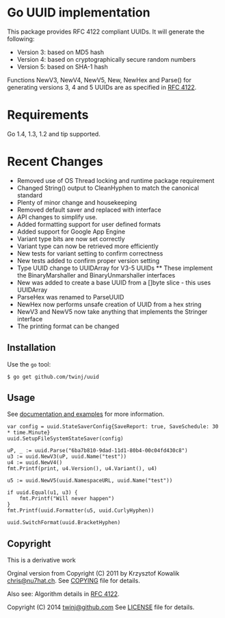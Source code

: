 Go UUID implementation
========================

This package provides RFC 4122 compliant UUIDs.
It will generate the following:

* Version 3: based on MD5 hash
* Version 4: based on cryptographically secure random numbers
* Version 5: based on SHA-1 hash

Functions NewV3, NewV4, NewV5, New, NewHex and Parse() for generating versions 3, 4
and 5 UUIDs are as specified in [RFC 4122](http://www.ietf.org/rfc/rfc4122.txt).

# Requirements

Go 1.4, 1.3, 1.2 and tip supported.

# Recent Changes

* Removed use of OS Thread locking and runtime package requirement
* Changed String() output to CleanHyphen to match the canonical standard
* Plenty of minor change and housekeeping
* Removed default saver and replaced with interface
* API changes to simplify use.
* Added formatting support for user defined formats
* Added support for Google App Engine
* Variant type bits are now set correctly
* Variant type can now be retrieved more efficiently
* New tests for variant setting to confirm correctness
* New tests added to confirm proper version setting
* Type UUID change to UUIDArray for V3-5 UUIDs
** These implement the BinaryMarshaller and BinaryUnmarshaller interfaces
* New was added to create a base UUID from a []byte slice - this uses UUIDArray
* ParseHex was renamed to ParseUUID
* NewHex now performs unsafe creation of UUID from a hex string
* NewV3 and NewV5 now take anything that implements the Stringer interface
* The printing format can be changed

## Installation

Use the `go` tool:

	$ go get github.com/twinj/uuid

## Usage

See [documentation and examples](http://godoc.org/github.com/twinj/uuid)
for more information.

	var config = uuid.StateSaverConfig{SaveReport: true, SaveSchedule: 30 * time.Minute}
	uuid.SetupFileSystemStateSaver(config)

	uP, _ := uuid.Parse("6ba7b810-9dad-11d1-80b4-00c04fd430c8")
	u3 := uuid.NewV3(uP, uuid.Name("test"))
	u4 := uuid.NewV4()
	fmt.Printf(print, u4.Version(), u4.Variant(), u4)

	u5 := uuid.NewV5(uuid.NamespaceURL, uuid.Name("test"))

	if uuid.Equal(u1, u3) {
		fmt.Printf("Will never happen")
	}
	fmt.Printf(uuid.Formatter(u5, uuid.CurlyHyphen))

	uuid.SwitchFormat(uuid.BracketHyphen)

## Copyright

This is a derivative work

Orginal version from
Copyright (C) 2011 by Krzysztof Kowalik <chris@nu7hat.ch>.
See [COPYING](https://github.com/nu7hatch/gouuid/tree/master/COPYING)
file for details.

Also see: Algorithm details in [RFC 4122](http://www.ietf.org/rfc/rfc4122.txt).

Copyright (C) 2014 twinj@github.com
See [LICENSE](https://github.com/twinj/uuid/tree/master/LICENSE)
file for details.
